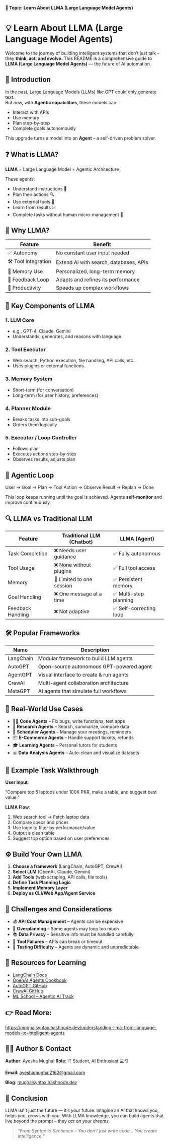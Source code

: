 **📘 Topic: Learn About LLMA (Large Language Model Agents)**


# 💡 Learn About LLMA (Large Language Model Agents)

Welcome to the journey of building intelligent systems that don’t just talk – they **think, act, and evolve.** This README is a comprehensive guide to **LLMA (Large Language Model Agents)** — the future of AI automation.


## 🧠 Introduction

In the past, Large Language Models (LLMs) like GPT could only generate text.  
But now, with **Agentic capabilities**, these models can:
- Interact with APIs
- Use memory
- Plan step-by-step
- Complete goals autonomously

This upgrade turns a model into an **Agent** – a self-driven problem solver.

## ❓ What is LLMA?

**LLMA** = Large Language Model + Agentic Architecture

These agents:
- Understand instructions 🧾
- Plan their actions 🔍
- Use external tools 🔧
- Learn from results 📈
- Complete tasks without human micro-management 🤖


## 🧲 Why LLMA?

| Feature               | Benefit                                      |
|------------------------|----------------------------------------------|
| ✅ Autonomy            | No constant user input needed                |
| 🛠 Tool Integration     | Extend AI with search, databases, APIs       |
| 💾 Memory Use          | Personalized, long-term memory               |
| 🔄 Feedback Loop       | Adapts and refines its performance           |
| 🚀 Productivity         | Speeds up complex workflows                  |


## 🧩 Key Components of LLMA

### 1. **LLM Core**  
   - e.g., GPT-4, Claude, Gemini  
   - Understands, generates, and reasons with language.

### 2. **Tool Executor**  
   - Web search, Python execution, file handling, API calls, etc.  
   - Uses plugins or external functions.

### 3. **Memory System**  
   - Short-term (for conversation)  
   - Long-term (for user history, preferences)

### 4. **Planner Module**  
   - Breaks tasks into sub-goals  
   - Orders them logically

### 5. **Executor / Loop Controller**  
   - Follows plan  
   - Executes actions step-by-step  
   - Observes results, adjusts plan


## 🔁 Agentic Loop

User → Goal → Plan → Tool Action → Observe Result → Replan → Done

This loop keeps running until the goal is achieved.
Agents **self-monitor** and improve continuously.


## 🔍 LLMA vs Traditional LLM

| Feature           | Traditional LLM (Chatbot) | LLMA (Agent)           |
| ----------------- | ------------------------- | ---------------------- |
| Task Completion   | ❌ Needs user guidance     | ✅ Fully autonomous     |
| Tool Usage        | ❌ None without plugins    | ✅ Full tool access     |
| Memory            | 🔸 Limited to one session | ✅ Persistent memory    |
| Goal Handling     | ❌ One message at a time   | ✅ Multi-step planning  |
| Feedback Handling | ❌ Not adaptive            | ✅ Self-correcting loop |


## 🛠 Popular Frameworks

| Name      | Description                              |
| --------- | ---------------------------------------- |
| LangChain | Modular framework to build LLM agents    |
| AutoGPT   | Open-source autonomous GPT-powered agent |
| AgentGPT  | Visual interface to create & run agents  |
| CrewAI    | Multi-agent collaboration architecture   |
| MetaGPT   | AI agents that simulate full workflows   |


## 💼 Real-World Use Cases

* 🧑‍💻 **Code Agents** – Fix bugs, write functions, test apps
* 🧠 **Research Agents** – Search, summarize, compare data
* 📅 **Scheduler Agents** – Manage your meetings, reminders
* 📦 **E-Commerce Agents** – Handle support tickets, refunds
* 🎓 **Learning Agents** – Personal tutors for students
* 📊 **Data Analysis Agents** – Auto-clean and visualize datasets


## 🧪 Example Task Walkthrough

**User Input**:

“Compare top 5 laptops under 100K PKR, make a table, and suggest best value.”

**LLMA Flow**:

1. Web search tool → Fetch laptop data
2. Compare specs and prices
3. Use logic to filter by performance/value
4. Output a clean table
5. Suggest top option based on user preferences

## ⚙️ Build Your Own LLMA

1. **Choose a framework** (LangChain, AutoGPT, CrewAI)
2. **Select LLM** (OpenAI, Claude, Gemini)
3. **Add Tools** (web scraping, API calls, file tools)
4. **Define Task Planning Logic**
5. **Implement Memory Layer**
6. **Deploy as CLI/Web App/Agent Service**

## 🚧 Challenges and Considerations

* 💰 **API Cost Management** – Agents can be expensive
* 🧠 **Overplanning** – Some agents may loop too much
* 📚 **Data Privacy** – Sensitive info must be handled carefully
* 🔗 **Tool Failures** – APIs can break or timeout
* 🧪 **Testing Difficulty** – Agents are dynamic and unpredictable


## 📘 Resources for Learning

* [LangChain Docs](https://docs.langchain.com/)
* [OpenAI Agents Cookbook](https://github.com/openai/openai-cookbook)
* [AutoGPT GitHub](https://github.com/Torantulino/Auto-GPT)
* [CrewAI GitHub](https://github.com/joaomdmoura/crewAI)
* [ML School – Agentic AI Track](https://mlschool.io/agentic)

## 👉 Read More:
https://mughalsyntax.hashnode.dev/understanding-llma-from-language-models-to-intelligent-agents

## 🧑‍💻 Author & Contact

**Author**: Ayesha Mughal
**Role**: IT Student, AI Enthusiast 💻💘

**Email**: [ayeshamughal2162@gmail.com](mailto:ayeshamughal2162@gmail.com)

**Blog**: [mughalsyntax.hashnode.dev](https://mughalsyntax.hashnode.dev)


## 🖤 Conclusion

LLMA isn’t just the future — it’s *your* future.
Imagine an AI that knows you, helps you, grows with you.
With LLMA knowledge, you can build agents that live beyond the prompt – they *act on your dreams.*

> *“From Syntax to Sentience – You don’t just write code... You create intelligence.”*
